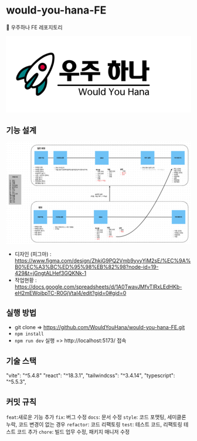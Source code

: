 # would-you-hana-FE

📂 우주하나 FE 레포지토리

![alt text](README_img/logo.png)

## 기능 설계

![alt text](README_img/image.png)

- 디자인 (피그마) : https://www.figma.com/design/ZhkiG9PQ2Vmb9yvyYiM2sE/%EC%9A%B0%EC%A3%BC%ED%95%98%EB%82%98?node-id=19-429&t=jGngtALHef3GQKNk-1
- 작업현황 : https://docs.google.com/spreadsheets/d/1A0TwavJMfvTlRxLEdHKb-eH2mEWoibpTC-R0GjVtaI4/edit?gid=0#gid=0

## 실행 방법

- git clone => https://github.com/WouldYouHana/would-you-hana-FE.git
- `npm install`
- `npm run dev` 실행 => http://localhost:5173/ 접속

## 기술 스택

"vite": "^5.4.8"
"react": "^18.3.1",
"tailwindcss": "^3.4.14",
"typescript": "^5.5.3",

## 커밋 규칙

`feat`:새로운 기능 추가
`fix`: 버그 수정
`docs`: 문서 수정
`style`: 코드 포맷팅, 세미클론 누락, 코드 변경이 없는 경우
`refactor`: 코드 리팩토링
`test`: 테스트 코드, 리팩토링 테스트 코드 추가
`chore`: 빌드 업무 수정, 패키지 매니저 수정
